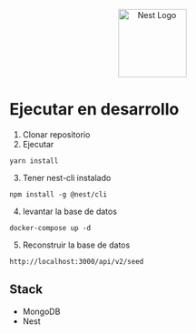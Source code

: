 <p align="center">
  <a href="http://nestjs.com/" target="blank"><img src="https://nestjs.com/img/logo-small.svg" width="120" alt="Nest Logo" /></a>
</p>

# Ejecutar en desarrollo

1. Clonar repositorio
2. Ejecutar

```
yarn install
```

3. Tener nest-cli instalado

```
npm install -g @nest/cli
```

4. levantar la base de datos

```
docker-compose up -d
```

5. Reconstruir la base de datos

```
http://localhost:3000/api/v2/seed
```

## Stack

- MongoDB
- Nest
